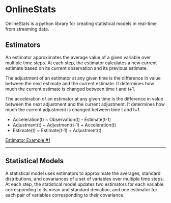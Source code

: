 # OnlineStats

OnlineStats is a python library for creating statistical models in real-time from streaming data.

## Estimators

An estimator approximates the average value of a given variable over multiple time steps. At each step, the estimator calculates a new current estimate based on its current observation and its previous estimate.

The adjustment of an estimator at any given time is the difference in value between the next estimate and the current estimate. It determines how much the current estimate is changed between time t and t+1.

The acceleration of an estimator at any given time is the difference in value between the next adjustment and the current adjustment. It determines how much the current adjustment is changed between time t and t+1.

* Acceleration(t) ~ Observation(t) - Estimate(t-1)
* Adjustment(t) ~ Adjustment(t-1) + Acceleration(t)
* Estimate(t) ~ Estimate(t-1) + Adjustment(t)

[Estimator Example #1](https://github.com/CarsonScott/onlinestats/blob/master/ESTIMATOR_EXAMPLE_1.MD)

***
## Statistical Models

A statistical model uses estimators to approximate the averages, standard distributions, and covariances of a set of variables over multiple time steps. At each step, the statistical model updates two estimators for each variable corresponding to its mean and standard deviation, and one estimator for each pair of variables corresponding to their covariance.

